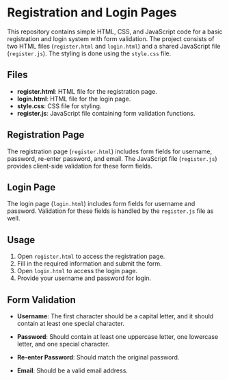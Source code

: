 # Registration and Login Pages

This repository contains simple HTML, CSS, and JavaScript code for a basic registration and login system with form validation. The project consists of two HTML files (`register.html` and `login.html`) and a shared JavaScript file (`register.js`). The styling is done using the `style.css` file.

## Files

- **register.html**: HTML file for the registration page.
- **login.html**: HTML file for the login page.
- **style.css**: CSS file for styling.
- **register.js**: JavaScript file containing form validation functions.

## Registration Page

The registration page (`register.html`) includes form fields for username, password, re-enter password, and email. The JavaScript file (`register.js`) provides client-side validation for these form fields.

## Login Page

The login page (`login.html`) includes form fields for username and password. Validation for these fields is handled by the `register.js` file as well.

## Usage

1. Open `register.html` to access the registration page.
2. Fill in the required information and submit the form.
3. Open `login.html` to access the login page.
4. Provide your username and password for login.

## Form Validation

- **Username**: The first character should be a capital letter, and it should contain at least one special character.

- **Password**: Should contain at least one uppercase letter, one lowercase letter, and one special character.

- **Re-enter Password**: Should match the original password.

- **Email**: Should be a valid email address.

